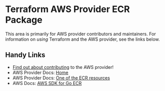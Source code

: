 # Terraform AWS Provider ECR Package

This area is primarily for AWS provider contributors and maintainers. For information on _using_ Terraform and the AWS provider, see the links below.

## Handy Links

* [Find out about contributing](https://hashicorp.github.io/terraform-provider-aws/#contribute) to the AWS provider!
* AWS Provider Docs: [Home](https://registry.terraform.io/providers/hashicorp/aws/latest/docs)
* AWS Provider Docs: [One of the ECR resources](https://registry.terraform.io/providers/hashicorp/aws/latest/docs/resources/ecr_lifecycle_policy)
* AWS Docs: [AWS SDK for Go ECR](https://docs.aws.amazon.com/sdk-for-go/api/service/ecr/)

